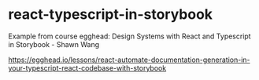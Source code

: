 # react-typescript-in-storybook
Example from course egghead: Design Systems with React and Typescript in Storybook - Shawn Wang

https://egghead.io/lessons/react-automate-documentation-generation-in-your-typescript-react-codebase-with-storybook

